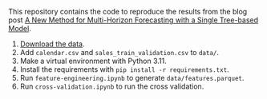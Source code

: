This repository contains the code to reproduce the results from the blog post [A New Method for Multi-Horizon Forecasting with a Single Tree-based Model](url).

1. [Download the data](https://www.kaggle.com/competitions/m5-forecasting-accuracy/data).
1. Add `calendar.csv` and `sales_train_validation.csv` to `data/`.
1. Make a virtual environment with Python 3.11.
1. Install the requirements with `pip install -r requirements.txt`.
1. Run `feature-engineering.ipynb` to generate `data/features.parquet`.
1. Run `cross-validation.ipynb` to run the cross validation.

